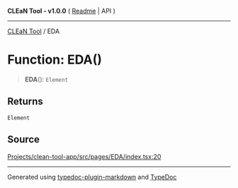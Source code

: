**CLEaN Tool - v1.0.0** ( [Readme](../README.md) \| API )

***

[CLEaN Tool](../exports.md) / EDA

# Function: EDA()

> **EDA**(): `Element`

## Returns

`Element`

## Source

[Projects/clean-tool-app/src/pages/EDA/index.tsx:20](https://github.com/yuckyh/clean-tool-app/)

***

Generated using [typedoc-plugin-markdown](https://www.npmjs.com/package/typedoc-plugin-markdown) and [TypeDoc](https://typedoc.org/)
